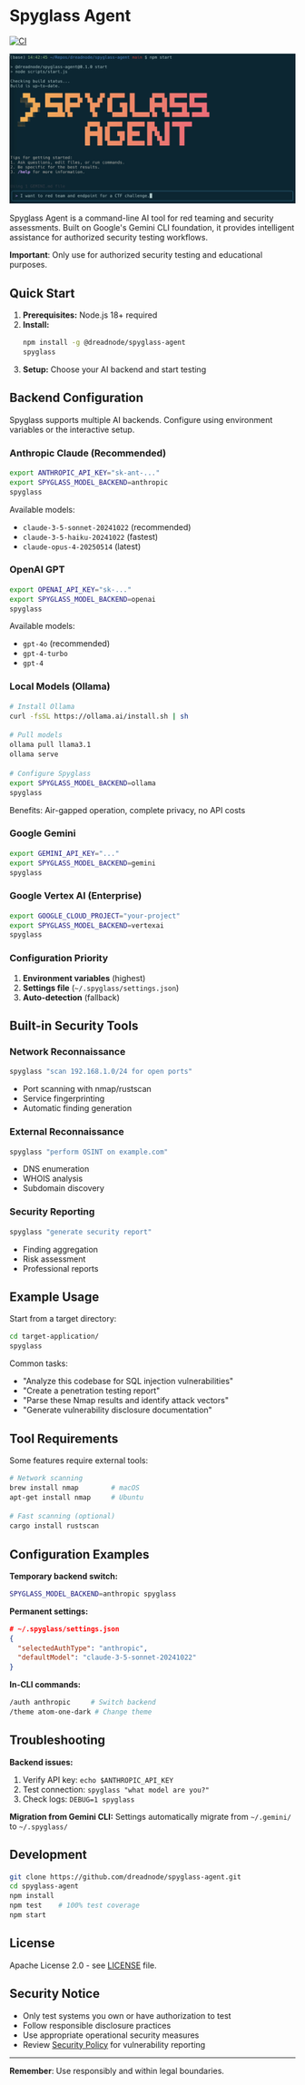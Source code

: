 # Spyglass Agent

[![CI](https://github.com/dreadnode/spyglass-agent/actions/workflows/ci.yml/badge.svg)](https://github.com/dreadnode/spyglass-agent/actions/workflows/ci.yml)

![Spyglass Agent Screenshot](./docs/assets/spyglass-screenshot.png)

Spyglass Agent is a command-line AI tool for red teaming and security assessments. Built on Google's Gemini CLI foundation, it provides intelligent assistance for authorized security testing workflows.

**Important**: Only use for authorized security testing and educational purposes.

## Quick Start

1. **Prerequisites:** Node.js 18+ required
2. **Install:**
   ```bash
   npm install -g @dreadnode/spyglass-agent
   spyglass
   ```
3. **Setup:** Choose your AI backend and start testing

## Backend Configuration

Spyglass supports multiple AI backends. Configure using environment variables or the interactive setup.

### Anthropic Claude (Recommended)
```bash
export ANTHROPIC_API_KEY="sk-ant-..."
export SPYGLASS_MODEL_BACKEND=anthropic
spyglass
```

Available models:
- `claude-3-5-sonnet-20241022` (recommended)
- `claude-3-5-haiku-20241022` (fastest)
- `claude-opus-4-20250514` (latest)

### OpenAI GPT
```bash
export OPENAI_API_KEY="sk-..."
export SPYGLASS_MODEL_BACKEND=openai
spyglass
```

Available models:
- `gpt-4o` (recommended)
- `gpt-4-turbo`
- `gpt-4`

### Local Models (Ollama)
```bash
# Install Ollama
curl -fsSL https://ollama.ai/install.sh | sh

# Pull models
ollama pull llama3.1
ollama serve

# Configure Spyglass
export SPYGLASS_MODEL_BACKEND=ollama
spyglass
```

Benefits: Air-gapped operation, complete privacy, no API costs

### Google Gemini
```bash
export GEMINI_API_KEY="..."
export SPYGLASS_MODEL_BACKEND=gemini
spyglass
```

### Google Vertex AI (Enterprise)
```bash
export GOOGLE_CLOUD_PROJECT="your-project"
export SPYGLASS_MODEL_BACKEND=vertexai
spyglass
```

### Configuration Priority
1. **Environment variables** (highest)
2. **Settings file** (`~/.spyglass/settings.json`)
3. **Auto-detection** (fallback)

## Built-in Security Tools

### Network Reconnaissance
```bash
spyglass "scan 192.168.1.0/24 for open ports"
```
- Port scanning with nmap/rustscan
- Service fingerprinting
- Automatic finding generation

### External Reconnaissance
```bash
spyglass "perform OSINT on example.com"
```
- DNS enumeration
- WHOIS analysis
- Subdomain discovery

### Security Reporting
```bash
spyglass "generate security report"
```
- Finding aggregation
- Risk assessment
- Professional reports

## Example Usage

Start from a target directory:
```bash
cd target-application/
spyglass
```

Common tasks:
- "Analyze this codebase for SQL injection vulnerabilities"
- "Create a penetration testing report"
- "Parse these Nmap results and identify attack vectors"
- "Generate vulnerability disclosure documentation"

## Tool Requirements

Some features require external tools:
```bash
# Network scanning
brew install nmap        # macOS
apt-get install nmap     # Ubuntu

# Fast scanning (optional)
cargo install rustscan
```

## Configuration Examples

**Temporary backend switch:**
```bash
SPYGLASS_MODEL_BACKEND=anthropic spyglass
```

**Permanent settings:**
```json
# ~/.spyglass/settings.json
{
  "selectedAuthType": "anthropic",
  "defaultModel": "claude-3-5-sonnet-20241022"
}
```

**In-CLI commands:**
```bash
/auth anthropic     # Switch backend
/theme atom-one-dark # Change theme
```

## Troubleshooting

**Backend issues:**
1. Verify API key: `echo $ANTHROPIC_API_KEY`
2. Test connection: `spyglass "what model are you?"`
3. Check logs: `DEBUG=1 spyglass`

**Migration from Gemini CLI:**
Settings automatically migrate from `~/.gemini/` to `~/.spyglass/`

## Development

```bash
git clone https://github.com/dreadnode/spyglass-agent.git
cd spyglass-agent
npm install
npm test    # 100% test coverage
npm start
```

## License

Apache License 2.0 - see [LICENSE](LICENSE) file.

## Security Notice

- Only test systems you own or have authorization to test
- Follow responsible disclosure practices
- Use appropriate operational security measures
- Review [Security Policy](SECURITY.md) for vulnerability reporting

---

**Remember**: Use responsibly and within legal boundaries.